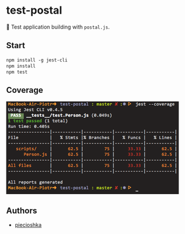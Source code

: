 # test-postal

:ledger: Test application building with `postal.js`.

## Start

```
npm install -g jest-cli
npm install
npm test
```

## Coverage

![Code Coverage by Jest](./images/jest-coverage.png)

## Authors

 - [piecioshka](http://twitter.com/piecioshka)
